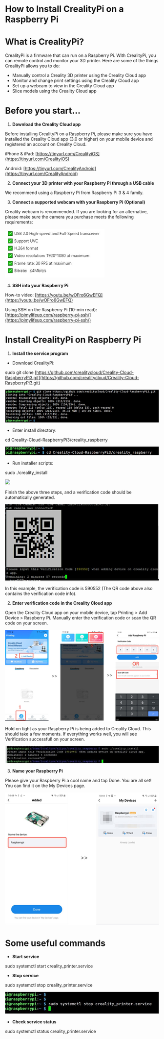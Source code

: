 # **How to Install CrealityPi on a Raspberry Pi**


# **What is CrealityPi?**

CrealityPi is a firmware that can run on a Raspberry Pi. With CrealityPi, you can remote control and monitor your 3D printer. Here are some of the things CrealityPi allows you to do:

- Manually control a Creality 3D printer using the Creality Cloud app
- Monitor and change print settings using the Creality Cloud app
- Set up a webcam to view in the Creality Cloud app
- Slice models using the Creality Cloud app

# **Before you start…**

1. **Download the Creality Cloud app**

Before installing CrealityPi on a Raspberry Pi, please make sure you have installed the Creality Cloud app (3.0 or higher) on your mobile device and registered an account on Creality Cloud.

iPhone &amp; iPad: [https://tinyurl.com/CrealityiOS](https://tinyurl.com/CrealityiOS)

Android: [https://tinyurl.com/CrealityAndroid](https://tinyurl.com/CrealityAndroid)

2. **Connect your 3D printer with your Raspberry Pi through a USB cable**

We recommend using a Raspberry Pi from Raspberry Pi 3 & 4 family.

3. **Connect a supported webcam with your Raspberry Pi (Optional)**

Creality webcam is recommended. If you are looking for an alternative, please make sure the camera you purchase meets the following requirements:

![](./picture/add1.jpg)

4. **SSH into your Raspberry Pi**

How-to video: [https://youtu.be/wOFro6GwEFQ](https://youtu.be/wOFro6GwEFQ)

Using SSH on the Raspberry Pi (10-min read):[https://pimylifeup.com/raspberry-pi-ssh/](https://pimylifeup.com/raspberry-pi-ssh/)

# **Install CrealityPi on Raspberry Pi**

1. **Install the service program**

  - Download CrealityPi:

sudo git clone [https://github.com/crealitycloud/Creality-Cloud-RaspberryPi3.git](https://github.com/crealitycloud/Creality-Cloud-RaspberryPi3.git)

![](./picture/add2.jpg)

  - Enter install directory:

  cd Creality-Cloud-RaspberryPi3/creality_raspberry

![](./picture/add3.jpg)

  - Run installer scripts:

  sudo ./creality_install

![](./picture/add4.jpg)

Finish the above three steps, and a verification code should be automatically generated.

![](./picture/add5.jpg)

In this example, the verification code is 590552 (The QR code above also contains the verification code info).

2. **Enter verification code in the Creality Cloud app**

Open the Creality Cloud app on your mobile device, tap Printing > Add Device >  Raspberry Pi. Manually enter the verification code or scan the QR code on your screen.

![](./picture/add6.jpg)

Hold on tight as your Raspberry Pi is being added to Creality Cloud. This should take a few moments. If everything works well, you will see Verification successful! on your screen.

![](./picture/add7.jpg)

3. **Name your Raspberry Pi**

Please give your Raspberry Pi a cool name and tap Done. You are all set! You can find it on the My Devices page.

![](./picture/add8.jpg)

# **Some useful commands**

- **Start service**

sudo systemctl start creality_printer.service

- **Stop service**

sudo systemctl stop creality_printer.service

![](./picture/add9.jpg)

- **Check service status**

sudo systemctl status creality_printer.service
